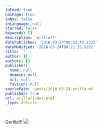 ```yaml
---
inFeed: true
hasPage: true
inNav: false
inLanguage: null
starred: false
keywords: []
description: 'orilla!!!'
datePublished: '2016-03-24T00:22:43.223Z'
dateModified: '2016-03-24T00:21:32.329Z'
title: ''
author: []
authors: []
publisher:
  name: null
  domain: null
  url: null
  favicon: null
sourcePath: _posts/2016-03-24-orilla.md
published: true
url: orilla/index.html
_type: Article

---
```

Gorilla!!!
![](https://the-grid-user-content.s3-us-west-2.amazonaws.com/89ce785f-24a0-428d-9ac6-0ebdba03602e.jpg)